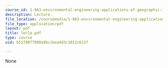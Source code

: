 ```yaml
---
course_id: 1-963-environmental-engineering-applications-of-geographic-information-systems-fall-2004
description: Lecture.
file_location: /coursemedia/1-963-environmental-engineering-applications-of-geographic-information-systems-fall-2004/b5170077900a9bc1bea4d3c1012c6137_lec1a.pdf
file_type: application/pdf
layout: pdf
title: lec1a.pdf
type: course
uid: b5170077900a9bc1bea4d3c1012c6137

---
```

None